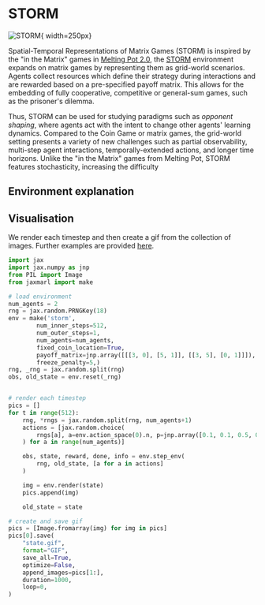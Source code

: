 # STORM


![STORM](https://github.com/FLAIROx/JaxMARL/blob/main/docs/imgs/storm.gif?raw=true){ width=250px}

Spatial-Temporal Representations of Matrix Games (STORM) is inspired by the "in the Matrix" games in [Melting Pot 2.0](https://arxiv.org/abs/2211.13746), the [STORM](https://openreview.net/forum?id=54F8woU8vhq) environment expands on matrix games by representing them as grid-world scenarios. Agents collect resources which define their strategy during interactions and are rewarded based on a pre-specified payoff matrix. This allows for the embedding of fully cooperative, competitive or general-sum games, such as the prisoner's dilemma. 

Thus, STORM can be used for studying paradigms such as *opponent shaping*, where agents act with the intent to change other agents' learning dynamics. Compared to the Coin Game or matrix games, the grid-world setting presents a variety of new challenges such as partial observability, multi-step agent interactions, temporally-extended actions, and longer time horizons. Unlike the "in the Matrix" games from Melting Pot, STORM features stochasticity, increasing the difficulty

## Environment explanation



## Visualisation

We render each timestep and then create a gif from the collection of images. Further examples are provided [here](https://github.com/FLAIROx/JaxMARL/tree/main/jaxmarl/tutorials).

``` python
import jax
import jax.numpy as jnp
from PIL import Image
from jaxmarl import make

# load environment
num_agents = 2
rng = jax.random.PRNGKey(18)
env = make('storm', 
        num_inner_steps=512, 
        num_outer_steps=1, 
        num_agents=num_agents, 
        fixed_coin_location=True,
        payoff_matrix=jnp.array([[[3, 0], [5, 1]], [[3, 5], [0, 1]]]),
        freeze_penalty=5,)
rng, _rng = jax.random.split(rng)
obs, old_state = env.reset(_rng)


# render each timestep
pics = []
for t in range(512):
    rng, *rngs = jax.random.split(rng, num_agents+1)
    actions = [jax.random.choice(
        rngs[a], a=env.action_space(0).n, p=jnp.array([0.1, 0.1, 0.5, 0.1, 0.2])
    ) for a in range(num_agents)]

    obs, state, reward, done, info = env.step_env(
        rng, old_state, [a for a in actions]
    )

    img = env.render(state)
    pics.append(img)

    old_state = state

# create and save gif
pics = [Image.fromarray(img) for img in pics]        
pics[0].save(
    "state.gif",
    format="GIF",
    save_all=True,
    optimize=False,
    append_images=pics[1:],
    duration=1000,
    loop=0,
)
```